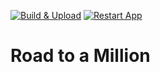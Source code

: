 [![Build & Upload](https://github.com/hnizamoglu/binance-api-test/actions/workflows/deploy.yaml/badge.svg)](https://github.com/hnizamoglu/binance-api-test/actions/workflows/deploy.yaml) [![Restart App](https://github.com/hnizamoglu/binance-api-test/actions/workflows/restart.yaml/badge.svg)](https://github.com/hnizamoglu/binance-api-test/actions/workflows/restart.yaml)

# Road to a Million